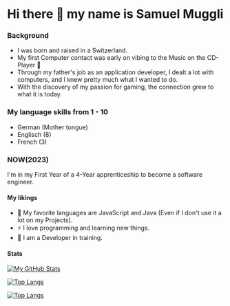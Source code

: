 # Hi there 👋 my name is Samuel Muggli

### Background

- I was born and raised in a Switzerland.
- My first Computer contact was early on vibing to the Music on the CD-Player 🎸
- Through my father's job as an application developer, I dealt a lot with computers, and I knew pretty much what I wanted to do.
- With the discovery of my passion for gaming, the connection grew to what it is today.

### My language skills from 1 - 10

- German (Mother tongue)
- Englisch (8)
- French (3) 

### NOW(2023)

I'm in my First Year of a 4-Year apprenticeship to become a software engineer.

#### My likings

- 🌱 My favorite languages are JavaScript and Java (Even if I don't use it a lot on my Projects).
- ⚡ I love programming and learning new things.
- 📖 I am a Developer in training.


#### Stats

[![My GitHub Stats](https://github-readme-stats.vercel.app/api/?username=Uruguruu&theme=tokyonight&showicons=true)]()

[![Top Langs](https://github-readme-stats.vercel.app/api/top-langs/?username=Uruguruu&langs_count=5&theme=tokyonight)](https://github.com/anuraghazra/github-readme-stats)

[![Top Langs](https://github-readme-stats.vercel.app/api/top-langs/?username=Uruguruu&theme=tokyonight&langs_count=5)](https://github.com/anuraghazra/github-readme-stats)

